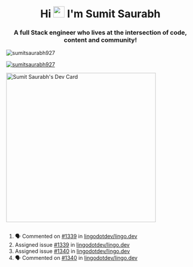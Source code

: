 <h1 align="center">Hi <img src="https://raw.githubusercontent.com/MartinHeinz/MartinHeinz/master/wave.gif" width="30px"> I'm Sumit Saurabh</h1>
<h3 align="center">A full Stack engineer who lives at the intersection of code, content and community!</h3>

<p align="left"> <img src="https://komarev.com/ghpvc/?username=sumitsaurabh927&label=Profile%20views&color=0e75b6&style=flat" alt="sumitsaurabh927" /> </p>


<p align="left"> <a href="https://twitter.com/sumitsaurabh927" target="blank"><img src="https://img.shields.io/twitter/follow/sumitsaurabh927?logo=twitter&style=for-the-badge" alt="sumitsaurabh927" /></a> </p>


<a href="https://api.daily.dev/devcards/7d94ae10a1cc42f39f319acddfaf2e5b.png?r=6b7"><img src="https://api.daily.dev/devcards/7d94ae10a1cc42f39f319acddfaf2e5b.png?r=6b7" width="400" alt="Sumit Saurabh's Dev Card"/></a>

<p align="left"> <a href="https://twitter.com/" target="blank"><img src="https://img.shields.io/twitter/follow/?logo=twitter&style=for-the-badge" alt="" /></a> </p>



<!--
<p><img align="center" src="https://github-readme-stats.vercel.app/api?username=sumitsaurabh927&count_private=true" alt="sumitsaurabh927" /></p>
-->

<!--START_SECTION:activity-->
1. 🗣 Commented on [#1339](https://github.com/lingodotdev/lingo.dev/issues/1339#issuecomment-3474508536) in [lingodotdev/lingo.dev](https://github.com/lingodotdev/lingo.dev)
2.  Assigned issue [#1339](https://github.com/lingodotdev/lingo.dev/issues/1339) in [lingodotdev/lingo.dev](https://github.com/lingodotdev/lingo.dev)
3.  Assigned issue [#1340](https://github.com/lingodotdev/lingo.dev/issues/1340) in [lingodotdev/lingo.dev](https://github.com/lingodotdev/lingo.dev)
4. 🗣 Commented on [#1340](https://github.com/lingodotdev/lingo.dev/issues/1340#issuecomment-3474498656) in [lingodotdev/lingo.dev](https://github.com/lingodotdev/lingo.dev)
<!--END_SECTION:activity-->

